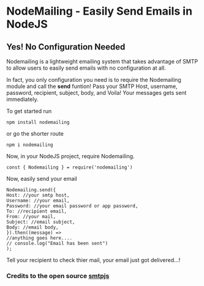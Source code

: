 # NodeMailing - Easily Send Emails in NodeJS

## Yes! No Configuration Needed

Nodemailing is a lightweight emailing system that takes advantage of SMTP to allow users to easily send emails with no configuration at all.

In fact, you only configuration you need is to require the Nodemailing module and call the **send** funtion! Pass your SMTP Host, username, password, recipient, subject, body, and Voila! Your messages gets sent immediately.

To get started run

```
npm install nodemailing
```

or go the shorter route

```
npm i nodemailing
```

Now, in your NodeJS project, require Nodemailing.

```
const { Nodemailing } = require('nodemailing')
```

Now, easily send your email

```
Nodemailing.send({
Host: //your smtp host,
Username: //your email,
Password: //your email password or app password,
To: //recipient email,
From: //your mail,
Subject: //email subject,
Body: //email body,
}).then((message) =>
//anything goes here....
// console.log("Email has been sent")
);
```

Tell your recipient to check thier mail, your email just got delivered...!

### Credits to the open source [smtpjs](https://smtpjs.com/)
